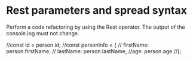 # Rest parameters and spread syntax

Perform a code refactoring by using the Rest operator. The output of the console.log must not change.


//const id = person.id;
//const personInfo = {
//  firstName: person.firstName,
//  lastName: person.lastName,
//age: person.age
//};